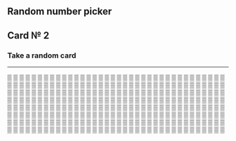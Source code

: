 ## Random number picker 

## Card № 2

### Take a random card
----
[▒](10.md) [▒](70.md) [▒](54.md) [▒](84.md) [▒](48.md) [▒](34.md) [▒](12.md) [▒](99.md) [▒](90.md) [▒](51.md) [▒](92.md) [▒](31.md) [▒](53.md) [▒](10.md) [▒](63.md) [▒](2.md) [▒](72.md) [▒](47.md) [▒](17.md) [▒](21.md) [▒](97.md) [▒](86.md) [▒](84.md) [▒](50.md) [▒](61.md) [▒](39.md) [▒](77.md) [▒](33.md) [▒](75.md) [▒](21.md) [▒](38.md) [▒](40.md) [▒](65.md) [▒](95.md) [▒](4.md) [▒](76.md) [▒](24.md) [▒](63.md) [▒](16.md) [▒](86.md) [▒](50.md) [▒](66.md) [▒](9.md) [▒](83.md) [▒](25.md) [▒](44.md) [▒](52.md) [▒](79.md) [▒](31.md) [▒](49.md) [▒](22.md) [▒](47.md) [▒](22.md) [▒](52.md) [▒](18.md) [▒](35.md) [▒](87.md) [▒](51.md) [▒](91.md) [▒](84.md) [▒](82.md) [▒](39.md) [▒](27.md) [▒](68.md) [▒](79.md) [▒](87.md) [▒](16.md) [▒](85.md) [▒](34.md) [▒](76.md) [▒](57.md) [▒](62.md) [▒](26.md) [▒](32.md) [▒](34.md) [▒](9.md) [▒](42.md) [▒](96.md) [▒](37.md) [▒](13.md) [▒](7.md) [▒](79.md) [▒](79.md) [▒](42.md) [▒](98.md) [▒](55.md) [▒](1.md) [▒](29.md) [▒](53.md) [▒](78.md) [▒](62.md) [▒](0.md) [▒](56.md) [▒](36.md) [▒](13.md) [▒](32.md) [▒](18.md) [▒](16.md) [▒](67.md) [▒](46.md) [▒](65.md) [▒](51.md) [▒](29.md) [▒](98.md) [▒](51.md) [▒](59.md) [▒](74.md) [▒](88.md) [▒](48.md) [▒](67.md) [▒](72.md) [▒](36.md) [▒](1.md) [▒](5.md) [▒](19.md) [▒](89.md) [▒](93.md) [▒](89.md) [▒](20.md) [▒](3.md) [▒](22.md) [▒](78.md) [▒](33.md) [▒](1.md) [▒](37.md) [▒](6.md) [▒](23.md) [▒](25.md) [▒](21.md) [▒](92.md) [▒](28.md) [▒](36.md) [▒](55.md) [▒](12.md) [▒](40.md) [▒](17.md) [▒](82.md) [▒](67.md) [▒](48.md) [▒](25.md) [▒](72.md) [▒](71.md) [▒](64.md) [▒](68.md) [▒](45.md) [▒](61.md) [▒](94.md) [▒](28.md) [▒](35.md) [▒](96.md) [▒](21.md) [▒](34.md) [▒](95.md) [▒](24.md) [▒](96.md) [▒](22.md) [▒](80.md) [▒](2.md) [▒](85.md) [▒](43.md) [▒](57.md) [▒](23.md) [▒](63.md) [▒](70.md) [▒](55.md) [▒](46.md) [▒](75.md) [▒](94.md) [▒](78.md) [▒](69.md) [▒](13.md) [▒](59.md) [▒](97.md) [▒](73.md) [▒](45.md) [▒](6.md) [▒](15.md) [▒](88.md) [▒](72.md) [▒](13.md) [▒](81.md) [▒](45.md) [▒](61.md) [▒](74.md) [▒](70.md) [▒](95.md) [▒](69.md) [▒](7.md) [▒](94.md) [▒](90.md) [▒](93.md) [▒](0.md) [▒](14.md) [▒](64.md) [▒](11.md) [▒](12.md) [▒](80.md) [▒](50.md) [▒](87.md) [▒](89.md) [▒](71.md) [▒](74.md) [▒](94.md) [▒](10.md) [▒](89.md) [▒](99.md) [▒](85.md) [▒](71.md) [▒](40.md) [▒](0.md) [▒](33.md) [▒](54.md) [▒](44.md) [▒](86.md) [▒](30.md) [▒](20.md) [▒](41.md) [▒](6.md) [▒](78.md) [▒](90.md) [▒](37.md) [▒](58.md) [▒](59.md) [▒](36.md) [▒](56.md) [▒](49.md) [▒](38.md) [▒](60.md) [▒](43.md) [▒](93.md) [▒](81.md) [▒](56.md) [▒](24.md) [▒](87.md) [▒](83.md) [▒](83.md) [▒](5.md) [▒](61.md) [▒](27.md) [▒](2.md) [▒](17.md) [▒](26.md) [▒](88.md) [▒](8.md) [▒](66.md) [▒](27.md) [▒](8.md) [▒](25.md) [▒](10.md) [▒](65.md) [▒](26.md) [▒](41.md) [▒](81.md) [▒](92.md) [▒](62.md) [▒](1.md) [▒](44.md) [▒](67.md) [▒](23.md) [▒](64.md) [▒](52.md) [▒](75.md) [▒](28.md) [▒](2.md) [▒](62.md) [▒](40.md) [▒](3.md) [▒](14.md) [▒](27.md) [▒](81.md) [▒](60.md) [▒](6.md) [▒](44.md) [▒](55.md) [▒](93.md) [▒](14.md) [▒](69.md) [▒](77.md) [▒](38.md) [▒](64.md) [▒](82.md) [▒](31.md) [▒](32.md) [▒](60.md) [▒](77.md) [▒](49.md) [▒](39.md) [▒](4.md) 